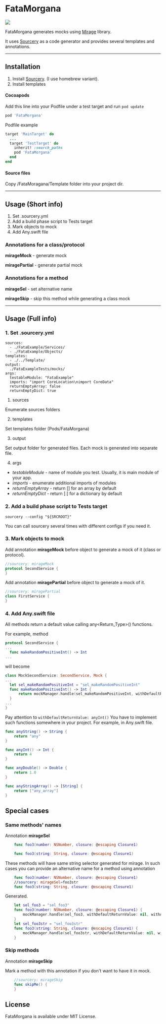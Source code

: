 # FataMorgana
[![](https://img.shields.io/cocoapods/v/FataMorgana.svg)]()

FataMorgana generates mocks using [Mirage](https://github.com/valnoc/Mirage) library.

It uses [Sourcery](https://github.com/krzysztofzablocki/Sourcery) as a code generator and provides several templates and annotations.

---
## Installation
1. Install [Sourcery](https://github.com/krzysztofzablocki/Sourcery). (I use homebrew variant).
2. Install templates

#### Cocoapods
Add this line into your Podfile under a test target and run `pod update`
```ruby
pod 'FataMorgana'
```

Podfile example
```ruby
target 'MainTarget' do
  ...
  target 'TestTarget' do
    inherit! :search_paths
    pod 'FataMorgana'
  end
end
```
#### Source files
Copy /FataMoragana/Template folder into your project dir.

---
## Usage (Short info)
1. Set .sourcery.yml
2. Add a build phase script to Tests target
3. Mark objects to mock
4. Add Any.swift file

### Annotations for a class/protocol

**mirageMock** - generate mock

**miragePartial** - generate partial mock

### Annotations for a method

**mirageSel** - set alternative name

**mirageSkip** - skip this method while generating a class mock

---
## Usage (Full info)

### 1. Set .sourcery.yml
```
sources:
  - ./FataExample/Services/
  - ./FataExample/Objects/
templates:
  - ./../Template/
output: 
  ./FataExampleTests/mocks/
args:
  testableModule: "FataExample"
  imports: "import CoreLocation\nimport CoreData"
  returnEmptyArray: false
  returnEmptyDict: true
```
1. sources

Enumerate sources folders

2. templates

Set templates folder (Pods/FataMorgana)

3. output

Set output folder for generated files. Each mock is generated into separate file.

4. args

- *testableModule* - name of module you test. Usually, it is main module of your app.
- *imports* - enumerate additional imports of modules
- *returnEmptyArray* - return [] for an array by default
- *returnEmptyDict* - return [:] for a dictionary by default

### 2. Add a build phase script to Tests target
```
sourcery --config "${SRCROOT}"
```
You can call sourcery several times with different configs if you need it.

### 3. Mark objects to mock
Add annotation **mirageMock** before object to generate a mock of it (class or protocol).
```swift
//sourcery: mirageMock
protocol SecondService {
}
```
Add annotation **miragePartial** before object to generate a mock of it.
```swift
//sourcery: miragePartial
class FirstService {
}
```
### 4. Add Any.swift file
All methods return a default value calling any<Return_Type>() functions.

For example, method 
```swift
protocol SecondService {
...
  func makeRandomPositiveInt() -> Int
...
```
will become 
```swift
class MockSecondService: SecondService, Mock {
...
  let sel_makeRandomPositiveInt = "sel_makeRandomPositiveInt"
  func makeRandomPositiveInt() -> Int {
      return mockManager.handle(sel_makeRandomPositiveInt, withDefaultReturnValue: anyInt(), withArgs: nil) as! Int
  }
...
}
```

Pay attention to ```withDefaultReturnValue: anyInt()```
You have to implement such functions somewhere in your project. For example, in Any.swift file.
```swift
func anyString() -> String {
    return "any"
}

func anyInt() -> Int {
    return 4
}

func anyDouble() -> Double {
    return 1.0
}

func anyStringArray() -> [String] {
    return ["any_array"]
}
```

## Special cases
### Same methods' names
Annotation **mirageSel**
```swift
    func foo3(number: NSNumber, closure: @escaping Closure1)

    func foo3(string: String, closure: @escaping Closure1)
```
These methods will have same string selector generated for mirage.
In such cases you can provide an alternative name for a method using annotation
```swift
    func foo3(number: NSNumber, closure: @escaping Closure1)
    //sourcery: mirageSel=foo3str
    func foo3(string: String, closure: @escaping Closure1)
```
Generated.
```swift
    let sel_foo3 = "sel_foo3"
    func foo3(number: NSNumber, closure: @escaping Closure1) {
        mockManager.handle(sel_foo3, withDefaultReturnValue: nil, withArgs: number, closure)
    }
    let sel_foo3str = "sel_foo3str"
    func foo3(string: String, closure: @escaping Closure1) {
        mockManager.handle(sel_foo3str, withDefaultReturnValue: nil, withArgs: string, closure)
    }
```

### Skip methods
Annotation **mirageSkip**

Mark a method with this annotation if you don't want to have it in mock.
```swift
    //sourcery: mirageSkip
    func skipMe() {
    }
```

## License
FataMorgana is available under MIT License.
